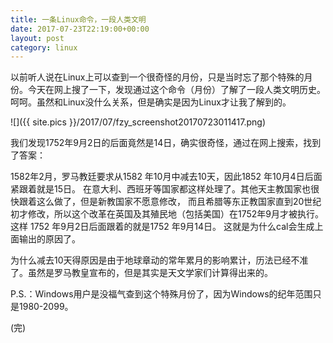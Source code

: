 ```yaml
---
title: 一条Linux命令，一段人类文明
date: 2017-07-23T22:19:00+00:00
layout: post
category: linux
---
```

以前听人说在Linux上可以查到一个很奇怪的月份，只是当时忘了那个特殊的月份。今天在网上搜了一下，发现通过这个命令（月份）了解了一段人类文明历史。呵呵。虽然和Linux没什么关系，但是确实是因为Linux才让我了解到的。

![]({{ site.pics }}/2017/07/fzy_screenshot20170723011417.png)

我们发现1752年9月2日的后面竟然是14日，确实很奇怪，通过在网上搜索，找到了答案：

1582年2月，罗马教廷要求从1582 年10月中减去10天，因此1852 年10月4日后面紧跟着就是15日。 在意大利、西班牙等国家都这样处理了。其他天主教国家也很快跟着这么做了，但是新教国家不愿意修改， 而且希腊等东正教国家直到20世纪初才修改，所以这个改革在英国及其殖民地（包括美国）在1752年9月才被执行。这样 1752 年9月2日后面跟着的就是1752 年9月14日。 这就是为什么cal会生成上面输出的原因了。

为什么减去10天得原因是由于地球章动的常年累月的影响累计，历法已经不准了。虽然是罗马教皇宣布的，但是其实是天文学家们计算得出来的。

P.S.：Windows用户是没福气查到这个特殊月份了，因为Windows的纪年范围只是1980-2099。

(完)
